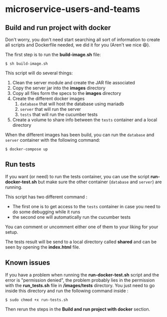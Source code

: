 # microservice-users-and-teams

## Build and run project with docker

Don't worry, you don't need start searching all sort of information to create all scripts and Dockerfile needed, we did it for you (Aren't we nice :smile:). 

The first step is to run the **build-image.sh** file: 

```
$ sh build-image.sh
```

This script will do several things:

1. Clean the server module and create the JAR file associated
2. Copy the server jar into the **images** directory
3. Copy all files form the specs to the **images** directory
4. Create the different docker images 
    1. `database` that will host the database using mariadb
    2. `server` that will run the server
    3. `tests` that will run the cucumber tests
5. Create a volume to share info between the `tests` container and a local directory

When the different images has been build, you can run the `database` and `server` container with the following command:

```
$ docker-compose up
```

## Run tests

If you want (or need) to run the tests container, you can use the script **run-docker-test.sh** but make sure the other container (`database` and `server`) are running. 

This script has two different command :

* The first one is to get access to the `tests` container in case you need to do some debugging while it runs
* the second one will automatically run the cucumber tests

You can comment or uncomment either one of them to your liking for your setup.

The tests result will be send to a local directory called **shared** and can be seen by opening the **index.html** file.

## Known issues

If you have a problem when running the **run-docker-test.sh** script and the error is "permission denied", the problem probably lies in the permission with the **run_tests.sh** file in **/images/tests** directory. You just need to go inside this directory and run the following command inside :
```
$ sudo chmod +x run-tests.sh
```

Then rerun the steps in the **Build and run project with docker** section.
